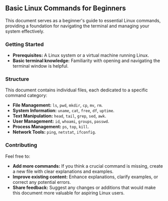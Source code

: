## Basic Linux Commands for Beginners

This document serves as a beginner's guide to essential Linux commands, providing a foundation for navigating the terminal and managing your system effectively.

### Getting Started

* **Prerequisites:** A Linux system or a virtual machine running Linux.
* **Basic terminal knowledge:** Familiarity with opening and navigating the terminal window is helpful.

### Structure

This document contains individual files, each dedicated to a specific command category:

* **File Management:** `ls`, `pwd`, `mkdir`, `cp`, `mv`, `rm`.
* **System Information:** `uname`, `cat`, `free`, `df`, `uptime`.
* **Text Manipulation:** `head`, `tail`, `grep`, `sed`, `awk`.
* **User Management:** `id`, `whoami`, `groups`, `passwd`.
* **Process Management:** `ps`, `top`, `kill`.
* **Network Tools:** `ping`, `netstat`, `ifconfig`.

### Contributing

Feel free to:

* **Add more commands:** If you think a crucial command is missing, create a new file with clear explanations and examples.
* **Improve existing content:** Enhance explanations, clarify examples, or correct any potential errors.
* **Share feedback:** Suggest any changes or additions that would make this document more valuable for aspiring Linux users.
